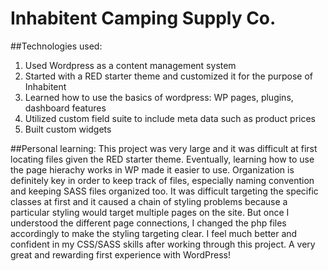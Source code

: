# Inhabitent Camping Supply Co.

##Technologies used:
1. Used Wordpress as a content management system
2. Started with a RED starter theme and customized it for the purpose of Inhabitent
3. Learned how to use the basics of wordpress: WP pages, plugins, dashboard features
4. Utilized custom field suite to include meta data such as product prices
5. Built custom widgets

##Personal learning:
  This project was very large and it was difficult at first locating files given the RED starter theme. Eventually, learning how to use the 
  page hierachy works in WP made it easier to use. Organization is definitely key in order to keep track of files, especially naming convention
  and keeping SASS files organized too. It was difficult targeting the specific classes at first and it caused a chain of styling problems
  because a particular styling would target multiple pages on the site. But once I understood the different page connections, I changed the php
  files accordingly to make the styling targeting clear. I feel much better and confident in my CSS/SASS skills after working through this project.
  A very great and rewarding first experience with WordPress!  

